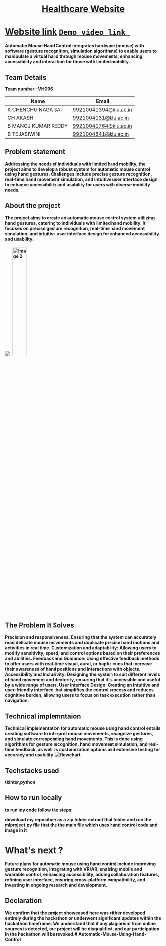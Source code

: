 <h1 align="center" style="border-bottom: none">
    <b>
        <a href=""> Healthcare Website </a><br>
</h1>

# [Website link](http://www.google.com)  [`Demo video link `](http://www.google.com)
Automatic Mouse Hand Control integrates hardware (mouse) with software (gesture recognition, simulation algorithms) to enable users to manipulate a virtual hand through mouse movements, enhancing accessibility and interaction for those with limited mobility.
## Team Details
Team number : VH096

| Name    | Email           |
|---------|-----------------|
| K CHENCHU NAGA SAI | 99210041394@klu.ac.in |
| CH AKASH | 9921004131@klu.ac.in |
| B MANOJ KUMAR REDDY | 99210041764@klu.ac.in |
| B TEJASIWINI | 9921004841@klu.ac.in |

## Problem statement 
Addressing the needs of individuals with limited hand mobility, the project aims to develop a robust system for automatic mouse control using hand gestures. Challenges include precise gesture recognition, real-time hand movement simulation, and intuitive user interface design to enhance accessibility and usability for users with diverse mobility needs.
## About the project
The project aims to create an automatic mouse control system utilizing hand gestures, catering to individuals with limited hand mobility. It focuses on precise gesture recognition, real-time hand movement simulation, and intuitive user interface design for enhanced accessibility and usability.

<img src="https://encrypted-tbn0.gstatic.com/images?q=tbn:ANd9GcS8Jmdr3wn9fr3N3rKx8gbFSzJ4n2JgzEdCfg&usqp=CAU">
<img src="https://images.app.goo.gl/pwFmpPsTuKUz8vReA" alt="Image 2" style="width: 30%; margin: 5px;">

## The Problem It Solves
Precision and responsiveness: Ensuring that the system can accurately read delicate mouse movements and duplicate precise hand motions and activities in real time.
Customization and adaptability: Allowing users to modify sensitivity, speed, and control options based on their preferences and abilities.
Feedback and Guidance: Using effective feedback methods to offer users with real-time visual, aural, or haptic cues that increase their awareness of hand positions and interactions with objects.
Accessibility and Inclusivity: Designing the system to suit different levels of hand movement and dexterity, ensuring that it is accessible and useful by a wide range of users.
User Interface Design: Creating an intuitive and user-friendly interface that simplifies the control process and reduces cognitive burden, allowing users to focus on task execution rather than navigation.


## Technical implemntaion 
Technical implementation for automatic mouse using hand control entails creating software to interpret mouse movements, recognize gestures, and simulate corresponding hand movements. This is done using algorithms for gesture recognition, hand movement simulation, and real-time feedback, as well as customization options and extensive testing for accuracy and usability.
![flowchart](https://www.google.com/imgres?imgurl=https%3A%2F%2Fwww.researchgate.net%2Fpublication%2F338701325%2Ffigure%2Ffig1%2FAS%3A849962380324864%401579658231039%2FFlowchart-of-virtual-mouse-system-Flowchart-of-virtual-mouse-system.png&tbnid=0dYpSO9LhM-SGM&vet=1&imgrefurl=https%3A%2F%2Fwww.researchgate.net%2Ffigure%2FFlowchart-of-virtual-mouse-system-Flowchart-of-virtual-mouse-system_fig1_338701325&docid=3FP8iu2KHg3SXM&w=850&h=345&itg=1&hl=en-GB&source=sh%2Fx%2Fim%2Fm1%2F4&kgs=6d0a1a47165786ae&shem=trie)
## Techstacks used 
tkinter,python
## How to run locally 
to run my code follow the steps:

download my repository as a zip folder
extract that folder and run the mlproject.py file that the the main file which uses hand control code and image in it
# What's next ?
Future plans for automatic mouse using hand control include improving gesture recognition, integrating with VR/AR, enabling mobile and wearable control, enhancing accessibility, adding collaboration features, refining user interface, ensuring cross-platform compatibility, and investing in ongoing research and development.
## Declaration
We confirm that the project showcased here was either developed entirely during the hackathon or underwent significant updates within the hackathon timeframe. We understand that if any plagiarism from online sources is detected, our project will be disqualified, and our participation in the hackathon will be revoked.# Automatic-Mouse-Using-Hand-Control

